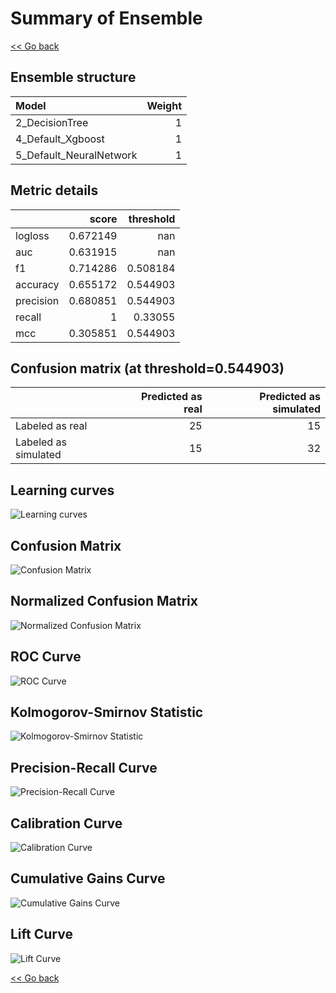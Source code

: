 # Summary of Ensemble

[<< Go back](../README.md)


## Ensemble structure
| Model                   |   Weight |
|:------------------------|---------:|
| 2_DecisionTree          |        1 |
| 4_Default_Xgboost       |        1 |
| 5_Default_NeuralNetwork |        1 |

## Metric details
|           |    score |   threshold |
|:----------|---------:|------------:|
| logloss   | 0.672149 |  nan        |
| auc       | 0.631915 |  nan        |
| f1        | 0.714286 |    0.508184 |
| accuracy  | 0.655172 |    0.544903 |
| precision | 0.680851 |    0.544903 |
| recall    | 1        |    0.33055  |
| mcc       | 0.305851 |    0.544903 |


## Confusion matrix (at threshold=0.544903)
|                      |   Predicted as real |   Predicted as simulated |
|:---------------------|--------------------:|-------------------------:|
| Labeled as real      |                  25 |                       15 |
| Labeled as simulated |                  15 |                       32 |

## Learning curves
![Learning curves](learning_curves.png)
## Confusion Matrix

![Confusion Matrix](confusion_matrix.png)


## Normalized Confusion Matrix

![Normalized Confusion Matrix](confusion_matrix_normalized.png)


## ROC Curve

![ROC Curve](roc_curve.png)


## Kolmogorov-Smirnov Statistic

![Kolmogorov-Smirnov Statistic](ks_statistic.png)


## Precision-Recall Curve

![Precision-Recall Curve](precision_recall_curve.png)


## Calibration Curve

![Calibration Curve](calibration_curve_curve.png)


## Cumulative Gains Curve

![Cumulative Gains Curve](cumulative_gains_curve.png)


## Lift Curve

![Lift Curve](lift_curve.png)



[<< Go back](../README.md)
